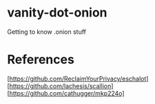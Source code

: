 # vanity-dot-onion
Getting to know .onion stuff

# References

[https://github.com/ReclaimYourPrivacy/eschalot]
[https://github.com/lachesis/scallion]
[https://github.com/cathugger/mkp224o]
